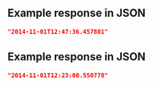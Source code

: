 ## Example response in JSON

```json
"2014-11-01T12:47:36.457801"
```

## Example response in JSON

```json
"2014-11-01T12:23:00.550778"
```

